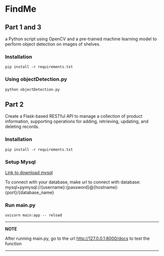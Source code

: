 # FindMe

## Part 1 and 3

a Python script using OpenCV and a pre-trained machine learning model to
perform object detection on images of shelves.

### Installation

```
pip install -r requirements.txt
```

### Using objectDetection.py

```
python objectDetection.py
```

## Part 2

Create a Flask-based RESTful API to manage a collection of product information,
supporting operations for adding, retrieving, updating, and deleting records.

### Installation

```
pip install -r requirements.txt
```

### Setup Mysql

<a href="https://www.youtube.com/watch?v=Sfvpgu9ID2Q">Link to download mysql</a><br />

To connect with your database, make url to connect with database: mysql+pymysql://{username}:{password}@{hostname}:{port}/{database_name}

### Run main.py

```
uvicorn main:app -- reload
```

---
**NOTE**

After running main.py, go to the url <http://127.0.0.1:8000/docs> to test the function

---
